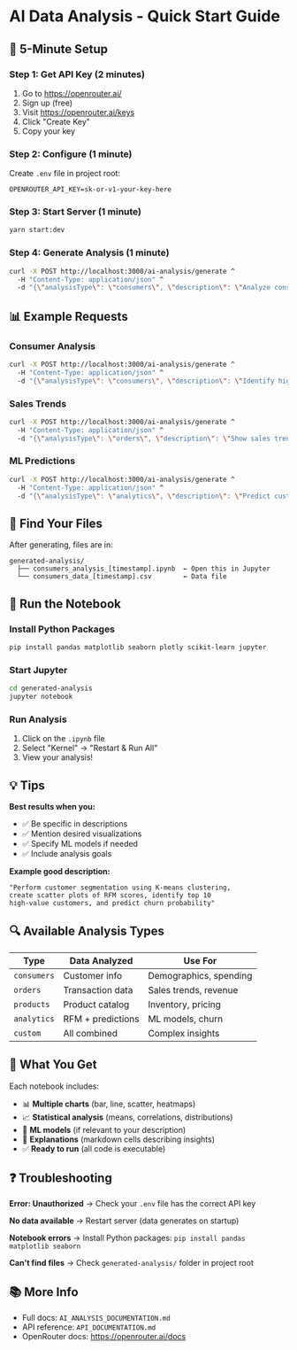 # AI Data Analysis - Quick Start Guide

## 🚀 5-Minute Setup

### Step 1: Get API Key (2 minutes)

1. Go to https://openrouter.ai/
2. Sign up (free)
3. Visit https://openrouter.ai/keys
4. Click "Create Key"
5. Copy your key

### Step 2: Configure (1 minute)

Create `.env` file in project root:

```env
OPENROUTER_API_KEY=sk-or-v1-your-key-here
```

### Step 3: Start Server (1 minute)

```bash
yarn start:dev
```

### Step 4: Generate Analysis (1 minute)

```bash
curl -X POST http://localhost:3000/ai-analysis/generate ^
  -H "Content-Type: application/json" ^
  -d "{\"analysisType\": \"consumers\", \"description\": \"Analyze consumer spending patterns and create visualizations\"}"
```

## 📊 Example Requests

### Consumer Analysis

```bash
curl -X POST http://localhost:3000/ai-analysis/generate ^
  -H "Content-Type: application/json" ^
  -d "{\"analysisType\": \"consumers\", \"description\": \"Identify high-value customers and create spending heat maps\"}"
```

### Sales Trends

```bash
curl -X POST http://localhost:3000/ai-analysis/generate ^
  -H "Content-Type: application/json" ^
  -d "{\"analysisType\": \"orders\", \"description\": \"Show sales trends over time with line charts and identify peak periods\"}"
```

### ML Predictions

```bash
curl -X POST http://localhost:3000/ai-analysis/generate ^
  -H "Content-Type: application/json" ^
  -d "{\"analysisType\": \"analytics\", \"description\": \"Predict customer churn using machine learning and RFM analysis\"}"
```

## 📁 Find Your Files

After generating, files are in:

```
generated-analysis/
  ├── consumers_analysis_[timestamp].ipynb  ← Open this in Jupyter
  └── consumers_data_[timestamp].csv        ← Data file
```

## 🐍 Run the Notebook

### Install Python Packages

```bash
pip install pandas matplotlib seaborn plotly scikit-learn jupyter
```

### Start Jupyter

```bash
cd generated-analysis
jupyter notebook
```

### Run Analysis

1. Click on the `.ipynb` file
2. Select "Kernel" → "Restart & Run All"
3. View your analysis!

## 💡 Tips

**Best results when you:**

- ✅ Be specific in descriptions
- ✅ Mention desired visualizations
- ✅ Specify ML models if needed
- ✅ Include analysis goals

**Example good description:**

```
"Perform customer segmentation using K-means clustering,
create scatter plots of RFM scores, identify top 10
high-value customers, and predict churn probability"
```

## 🔍 Available Analysis Types

| Type        | Data Analyzed     | Use For                |
| ----------- | ----------------- | ---------------------- |
| `consumers` | Customer info     | Demographics, spending |
| `orders`    | Transaction data  | Sales trends, revenue  |
| `products`  | Product catalog   | Inventory, pricing     |
| `analytics` | RFM + predictions | ML models, churn       |
| `custom`    | All combined      | Complex insights       |

## 🎯 What You Get

Each notebook includes:

- 📊 **Multiple charts** (bar, line, scatter, heatmaps)
- 📈 **Statistical analysis** (means, correlations, distributions)
- 🤖 **ML models** (if relevant to your description)
- 📝 **Explanations** (markdown cells describing insights)
- ✅ **Ready to run** (all code is executable)

## ❓ Troubleshooting

**Error: Unauthorized**
→ Check your `.env` file has the correct API key

**No data available**
→ Restart server (data generates on startup)

**Notebook errors**
→ Install Python packages: `pip install pandas matplotlib seaborn`

**Can't find files**
→ Check `generated-analysis/` folder in project root

## 📚 More Info

- Full docs: `AI_ANALYSIS_DOCUMENTATION.md`
- API reference: `API_DOCUMENTATION.md`
- OpenRouter docs: https://openrouter.ai/docs
